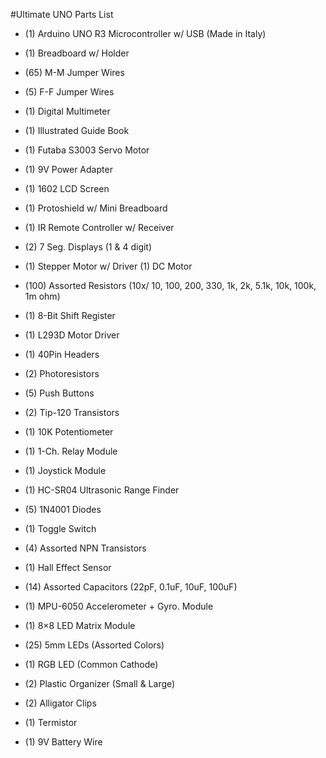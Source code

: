 #Ultimate UNO Parts List

- (1) Arduino UNO R3 Microcontroller w/ USB (Made in Italy)
- (1) Breadboard w/ Holder
- (65) M-M Jumper Wires
- (5) F-F Jumper Wires
- (1) Digital Multimeter
- (1) Illustrated Guide Book
- (1) Futaba S3003 Servo Motor
- (1) 9V Power Adapter
- (1) 1602 LCD Screen
- (1) Protoshield w/ Mini Breadboard
- (1) IR Remote Controller w/ Receiver
- (2) 7 Seg. Displays (1 & 4 digit)
- (1) Stepper Motor w/ Driver (1) DC Motor

- (100) Assorted Resistors (10x/ 10, 100, 200, 330, 1k, 2k, 5.1k, 10k, 100k, 1m ohm)
- (1) 8-Bit Shift Register
- (1) L293D Motor Driver
- (1) 40Pin Headers
- (2) Photoresistors
- (5) Push Buttons
- (2) Tip-120 Transistors
- (1) 10K Potentiometer
- (1) 1-Ch. Relay Module
- (1) Joystick Module
- (1) HC-SR04 Ultrasonic Range Finder
- (5) 1N4001 Diodes
- (1) Toggle Switch
- (4) Assorted NPN Transistors
- (1) Hall Effect Sensor
- (14) Assorted Capacitors (22pF, 0.1uF, 10uF, 100uF)
- (1) MPU-6050 Accelerometer + Gyro. Module
- (1) 8×8 LED Matrix Module
- (25) 5mm LEDs (Assorted Colors)
- (1) RGB LED (Common Cathode)
- (2) Plastic Organizer (Small & Large)
- (2) Alligator Clips
- (1) Termistor
- (1) 9V Battery Wire
